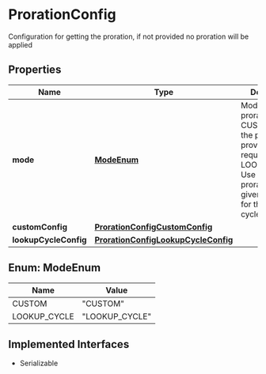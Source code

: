 

# ProrationConfig

Configuration for getting the proration, if not provided no proration will be applied

## Properties

| Name | Type | Description | Notes |
|------------ | ------------- | ------------- | -------------|
|**mode** | [**ModeEnum**](#ModeEnum) | Mode to get the proration - CUSTOM: Use the proration provided in the request - LOOKUP_CYCLE: Use the proration of a given account for the specified cycle  |  |
|**customConfig** | [**ProrationConfigCustomConfig**](ProrationConfigCustomConfig.md) |  |  [optional] |
|**lookupCycleConfig** | [**ProrationConfigLookupCycleConfig**](ProrationConfigLookupCycleConfig.md) |  |  [optional] |



## Enum: ModeEnum

| Name | Value |
|---- | -----|
| CUSTOM | &quot;CUSTOM&quot; |
| LOOKUP_CYCLE | &quot;LOOKUP_CYCLE&quot; |


## Implemented Interfaces

* Serializable



